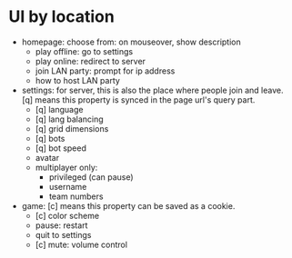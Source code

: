 
# UI by location

- homepage: choose from:
  on mouseover, show description
  - play offline: go to settings
  - play online: redirect to server
  - join LAN party: prompt for ip address
  - how to host LAN party
- settings:
  for server, this is also the place where people join and leave.
  [q] means this property is synced in the page url's query part.
  - [q] language
  - [q] lang balancing
  - [q] grid dimensions
  - [q] bots
  - [q] bot speed
  - avatar
  - multiplayer only:
    - privileged (can pause)
    - username
    - team numbers
- game:
  [c] means this property can be saved as a cookie.
  - [c] color scheme
  - pause: restart
  - quit to settings
  - [c] mute: volume control

